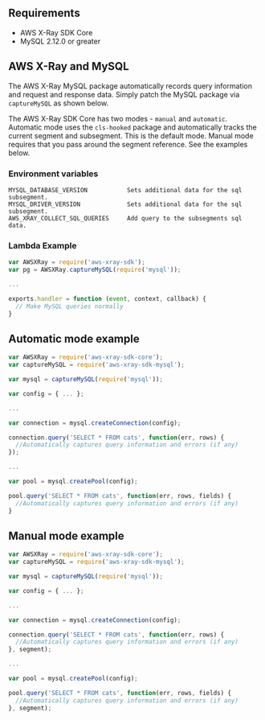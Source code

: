 
## Requirements

* AWS X-Ray SDK Core
* MySQL 2.12.0 or greater

## AWS X-Ray and MySQL

The AWS X-Ray MySQL package automatically records query information and request and
response data. Simply patch the MySQL package via `captureMySQL` as shown below.

The AWS X-Ray SDK Core has two modes - `manual` and `automatic`.
Automatic mode uses the `cls-hooked` package and automatically
tracks the current segment and subsegment. This is the default mode.
Manual mode requires that you pass around the segment reference. See the examples below.

### Environment variables

    MYSQL_DATABASE_VERSION           Sets additional data for the sql subsegment.
    MYSQL_DRIVER_VERSION             Sets additional data for the sql subsegment.
    AWS_XRAY_COLLECT_SQL_QUERIES     Add query to the subsegments sql data.

### Lambda Example

```js
var AWSXRay = require('aws-xray-sdk');
var pg = AWSXRay.captureMySQL(require('mysql'));

...

exports.handler = function (event, context, callback) {
  // Make MySQL queries normally
}
```

## Automatic mode example

```js
var AWSXRay = require('aws-xray-sdk-core');
var captureMySQL = require('aws-xray-sdk-mysql');

var mysql = captureMySQL(require('mysql'));

var config = { ... };

...

var connection = mysql.createConnection(config);

connection.query('SELECT * FROM cats', function(err, rows) {
  //Automatically captures query information and errors (if any)
});

...

var pool = mysql.createPool(config);

pool.query('SELECT * FROM cats', function(err, rows, fields) {
  //Automatically captures query information and errors (if any)
}
```

## Manual mode example

```js
var AWSXRay = require('aws-xray-sdk-core');
var captureMySQL = require('aws-xray-sdk-mysql');

var mysql = captureMySQL(require('mysql'));

var config = { ... };

...

var connection = mysql.createConnection(config);

connection.query('SELECT * FROM cats', function(err, rows) {
  //Automatically captures query information and errors (if any)
}, segment);

...

var pool = mysql.createPool(config);

pool.query('SELECT * FROM cats', function(err, rows, fields) {
  //Automatically captures query information and errors (if any)
}, segment);
```
